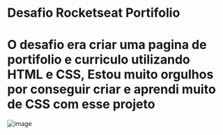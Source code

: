 # Desafio Rocketseat Portifolio

<h1>O desafio era criar uma pagina de portifolio e curriculo utilizando HTML e CSS, Estou muito orgulhos por conseguir criar e aprendi muito de CSS com esse projeto</h1>

![image](https://user-images.githubusercontent.com/63562960/198839668-3f69ed00-96e4-4b16-9642-a0de17dc1356.png)
